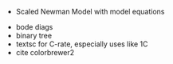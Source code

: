 * Scaled Newman Model with model equations
- bode diags
- binary tree 
- textsc for C-rate, especially uses like 1C
- cite colorbrewer2
